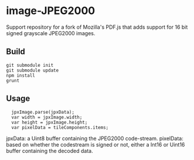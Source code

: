 # image-JPEG2000

Support repository for a fork of Mozilla's PDF.js that adds support for 16 bit signed grayscale JPEG2000 images.

## Build

```
git submodule init
git submodule update
npm install
grunt
```

## Usage

```
  jpxImage.parse(jpxData);
  var width = jpxImage.width;
  var height = jpxImage.height;
  var pixelData = tileComponents.items;
```

jpxData: a Uint8 buffer containing the JPEG2000 code-stream.
pixelData: based on whether the codestream is signed or not, either a Int16 or Uint16 buffer containing the decoded data.

